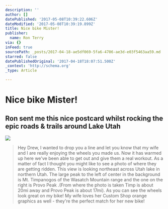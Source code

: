 ```yaml
---
description: ''
author: []
datePublished: '2017-05-08T10:39:22.606Z'
dateModified: '2017-05-08T10:39:19.899Z'
title: Nice bike Mister!
publisher:
  name: Ron Terry
via: {}
inFeed: true
sourcePath: _posts/2017-04-18-ae5df069-5fa6-4706-ae3d-e03f5463aa59.md
starred: false
datePublishedOriginal: '2017-04-18T18:07:51.500Z'
_context: 'http://schema.org'
_type: Article

---
```

# Nice bike Mister!

## Ron sent me this nice postcard whilst rocking the epic roads & trails around Lake Utah
![](https://the-grid-user-content.s3-us-west-2.amazonaws.com/14a548fb-560d-4665-a826-e67cb360137f.jpg)

> Hey Drew, I wanted to drop you a line and let you know that my wife and I are really enjoying the wheels you made us. Now it has warmed up here we've been able to get out and give them a real workout. As a matter of fact I thought you might like to see a photo of where they are getting ridden. 
> This view is looking northeast across Utah lake in northern Utah. The large peak to the left of center in the background is Mt. Timpanogos of the Wasatch Mountain range and the one on the right is Provo Peak .(From where the photo is taken Timp is about 20mi away and Provo Peak is about 17mi). As you can see the wheels look great on my bike! My wife loves her Custom Shop orange graphics as well - they're the perfect match for her new bike!